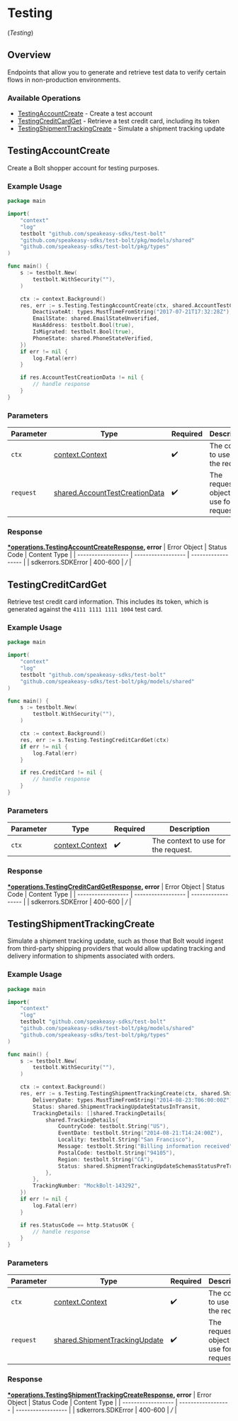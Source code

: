# Testing
(*Testing*)

## Overview

Endpoints that allow you to generate and retrieve test data to verify certain
flows in non-production environments.


### Available Operations

* [TestingAccountCreate](#testingaccountcreate) - Create a test account
* [TestingCreditCardGet](#testingcreditcardget) - Retrieve a test credit card, including its token
* [TestingShipmentTrackingCreate](#testingshipmenttrackingcreate) - Simulate a shipment tracking update

## TestingAccountCreate

Create a Bolt shopper account for testing purposes.


### Example Usage

```go
package main

import(
	"context"
	"log"
	testbolt "github.com/speakeasy-sdks/test-bolt"
	"github.com/speakeasy-sdks/test-bolt/pkg/models/shared"
	"github.com/speakeasy-sdks/test-bolt/pkg/types"
)

func main() {
    s := testbolt.New(
        testbolt.WithSecurity(""),
    )

    ctx := context.Background()
    res, err := s.Testing.TestingAccountCreate(ctx, shared.AccountTestCreationData{
        DeactivateAt: types.MustTimeFromString("2017-07-21T17:32:28Z"),
        EmailState: shared.EmailStateUnverified,
        HasAddress: testbolt.Bool(true),
        IsMigrated: testbolt.Bool(true),
        PhoneState: shared.PhoneStateVerified,
    })
    if err != nil {
        log.Fatal(err)
    }

    if res.AccountTestCreationData != nil {
        // handle response
    }
}
```

### Parameters

| Parameter                                                                            | Type                                                                                 | Required                                                                             | Description                                                                          |
| ------------------------------------------------------------------------------------ | ------------------------------------------------------------------------------------ | ------------------------------------------------------------------------------------ | ------------------------------------------------------------------------------------ |
| `ctx`                                                                                | [context.Context](https://pkg.go.dev/context#Context)                                | :heavy_check_mark:                                                                   | The context to use for the request.                                                  |
| `request`                                                                            | [shared.AccountTestCreationData](../../pkg/models/shared/accounttestcreationdata.md) | :heavy_check_mark:                                                                   | The request object to use for the request.                                           |


### Response

**[*operations.TestingAccountCreateResponse](../../pkg/models/operations/testingaccountcreateresponse.md), error**
| Error Object       | Status Code        | Content Type       |
| ------------------ | ------------------ | ------------------ |
| sdkerrors.SDKError | 400-600            | */*                |

## TestingCreditCardGet

Retrieve test credit card information. This includes its token, which is
generated against the `4111 1111 1111 1004` test card.


### Example Usage

```go
package main

import(
	"context"
	"log"
	testbolt "github.com/speakeasy-sdks/test-bolt"
	"github.com/speakeasy-sdks/test-bolt/pkg/models/shared"
)

func main() {
    s := testbolt.New(
        testbolt.WithSecurity(""),
    )

    ctx := context.Background()
    res, err := s.Testing.TestingCreditCardGet(ctx)
    if err != nil {
        log.Fatal(err)
    }

    if res.CreditCard != nil {
        // handle response
    }
}
```

### Parameters

| Parameter                                             | Type                                                  | Required                                              | Description                                           |
| ----------------------------------------------------- | ----------------------------------------------------- | ----------------------------------------------------- | ----------------------------------------------------- |
| `ctx`                                                 | [context.Context](https://pkg.go.dev/context#Context) | :heavy_check_mark:                                    | The context to use for the request.                   |


### Response

**[*operations.TestingCreditCardGetResponse](../../pkg/models/operations/testingcreditcardgetresponse.md), error**
| Error Object       | Status Code        | Content Type       |
| ------------------ | ------------------ | ------------------ |
| sdkerrors.SDKError | 400-600            | */*                |

## TestingShipmentTrackingCreate

Simulate a shipment tracking update, such as those that Bolt would ingest from
third-party shipping providers that would allow updating tracking and delivery
information to shipments associated with orders.


### Example Usage

```go
package main

import(
	"context"
	"log"
	testbolt "github.com/speakeasy-sdks/test-bolt"
	"github.com/speakeasy-sdks/test-bolt/pkg/models/shared"
	"github.com/speakeasy-sdks/test-bolt/pkg/types"
)

func main() {
    s := testbolt.New(
        testbolt.WithSecurity(""),
    )

    ctx := context.Background()
    res, err := s.Testing.TestingShipmentTrackingCreate(ctx, shared.ShipmentTrackingUpdate{
        DeliveryDate: types.MustTimeFromString("2014-08-23:T06:00:00Z"),
        Status: shared.ShipmentTrackingUpdateStatusInTransit,
        TrackingDetails: []shared.TrackingDetails{
            shared.TrackingDetails{
                CountryCode: testbolt.String("US"),
                EventDate: testbolt.String("2014-08-21:T14:24:00Z"),
                Locality: testbolt.String("San Francisco"),
                Message: testbolt.String("Billing information received"),
                PostalCode: testbolt.String("94105"),
                Region: testbolt.String("CA"),
                Status: shared.ShipmentTrackingUpdateSchemasStatusPreTransit.ToPointer(),
            },
        },
        TrackingNumber: "MockBolt-143292",
    })
    if err != nil {
        log.Fatal(err)
    }

    if res.StatusCode == http.StatusOK {
        // handle response
    }
}
```

### Parameters

| Parameter                                                                          | Type                                                                               | Required                                                                           | Description                                                                        |
| ---------------------------------------------------------------------------------- | ---------------------------------------------------------------------------------- | ---------------------------------------------------------------------------------- | ---------------------------------------------------------------------------------- |
| `ctx`                                                                              | [context.Context](https://pkg.go.dev/context#Context)                              | :heavy_check_mark:                                                                 | The context to use for the request.                                                |
| `request`                                                                          | [shared.ShipmentTrackingUpdate](../../pkg/models/shared/shipmenttrackingupdate.md) | :heavy_check_mark:                                                                 | The request object to use for the request.                                         |


### Response

**[*operations.TestingShipmentTrackingCreateResponse](../../pkg/models/operations/testingshipmenttrackingcreateresponse.md), error**
| Error Object       | Status Code        | Content Type       |
| ------------------ | ------------------ | ------------------ |
| sdkerrors.SDKError | 400-600            | */*                |
